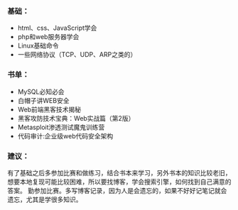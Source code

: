###  基础：

- html、css、JavaScript学会
- php和web服务器学会
- Linux基础命令
- 一些网络协议（TCP、UDP、ARP之类的）

### 书单：

- MySQL必知必会
- 白帽子讲WEB安全
- Web前端黑客技术揭秘
- 黑客攻防技术宝典：Web实战篇（第2版）
- Metasploit渗透测试魔鬼训练营
- 代码审计:企业级web代码安全架构

### 建议：
有了基础之后多参加比赛和做练习，结合书本来学习，另外书本的知识比较老旧，想要本地复现可能比较困难，所以要找博客，学会搜索引擎，如何找到自己满意的答案。
勤参加比赛。多写博客记录，因为人是会遗忘的，如果不好好记笔记就会遗忘，尤其是学很多知识。